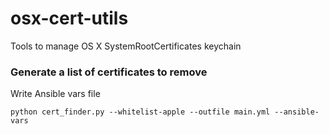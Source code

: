 # osx-cert-utils
Tools to manage OS X SystemRootCertificates keychain

### Generate a list of certificates to remove

Write Ansible vars file

```
python cert_finder.py --whitelist-apple --outfile main.yml --ansible-vars
```
